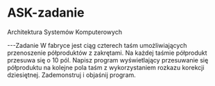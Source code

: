 # ASK-zadanie
Architektura Systemów Komputerowych

---Zadanie
W fabryce jest ciąg czterech taśm umożliwiających przenoszenie półproduktów z zakrętami. Na każdej taśmie półprodukt przesuwa się o 10 pól. Napisz program wyświetlający przesuwanie się półproduktu na kolejne pola taśm z wykorzystaniem rozkazu korekcji dziesiętnej. Zademonstruj i objaśnij program.
